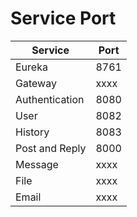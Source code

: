 # Service Port
| Service | Port |
| --- | ----------- |
| Eureka | 8761 |
| Gateway | xxxx |
| Authentication | 8080 |
| User | 8082 |
| History | 8083 |
| Post and Reply | 8000|
| Message | xxxx |
| File | xxxx |
| Email | xxxx |
